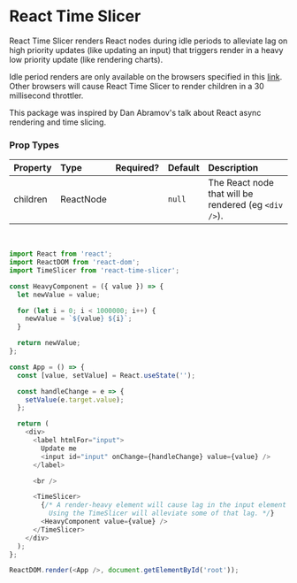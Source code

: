 # React Time Slicer

React Time Slicer renders React nodes during idle periods to alleviate lag on high priority updates (like updating an input) that triggers render in a heavy low priority update (like rendering charts).

Idle period renders are only available on the browsers specified in this [link](https://caniuse.com/#feat=requestidlecallback). Other browsers will cause React Time Slicer to render children in a 30 millisecond throttler.

This package was inspired by Dan Abramov's talk about React async rendering and time slicing.

### Prop Types

| Property | Type      | Required? | Default | Description                                          |
| :------- | :-------- | :-------: | :------ | :--------------------------------------------------- |
| children | ReactNode |           | `null`  | The React node that will be rendered (eg `<div />`). |

<br>

```js
import React from 'react';
import ReactDOM from 'react-dom';
import TimeSlicer from 'react-time-slicer';

const HeavyComponent = ({ value }) => {
  let newValue = value;

  for (let i = 0; i < 1000000; i++) {
    newValue = `${value} ${i}`;
  }

  return newValue;
};

const App = () => {
  const [value, setValue] = React.useState('');

  const handleChange = e => {
    setValue(e.target.value);
  };

  return (
    <div>
      <label htmlFor="input">
        Update me
        <input id="input" onChange={handleChange} value={value} />
      </label>

      <br />

      <TimeSlicer>
        {/* A render-heavy element will cause lag in the input element change without the TimeSlicer.
          Using the TimeSlicer will alleviate some of that lag. */}
        <HeavyComponent value={value} />
      </TimeSlicer>
    </div>
  );
};

ReactDOM.render(<App />, document.getElementById('root'));
```
